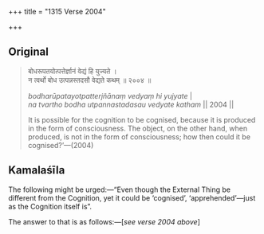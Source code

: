 +++
title = "1315 Verse 2004"

+++
## Original 
>
> बोधरूपतयोत्पत्तेर्ज्ञानं वेद्यं हि युज्यते ।  
> न त्वर्थो बोध उत्पन्नस्तदसौ वेद्यते कथम् ॥ २००४ ॥ 
>
> *bodharūpatayotpatterjñānaṃ vedyaṃ hi yujyate* \|  
> *na tvartho bodha utpannastadasau vedyate katham* \|\| 2004 \|\| 
>
> It is possible for the cognition to be cognised, because it is produced in the form of consciousness. The object, on the other hand, when produced, is not in the form of consciousness; how then could it be cognised?’—(2004)



## Kamalaśīla

The following might be urged:—“Even though the External Thing be different from the Cognition, yet it could be ‘cognised’, ‘apprehended’—just as the Cognition itself is”.

The answer to that is as follows:—[*see verse 2004 above*]


